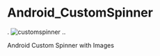 # Android_CustomSpinner
.
![customspinner](https://user-images.githubusercontent.com/15268903/45869236-c2325000-bda9-11e8-94c4-19810d92499c.gif)
..

Android Custom Spinner with Images
